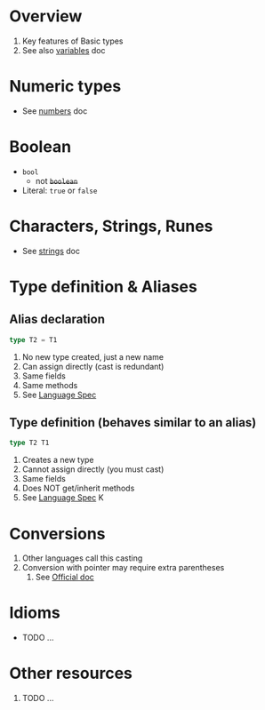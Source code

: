 # Overview
1. Key features of Basic types
1. See also [variables](./variables.md) doc


# Numeric types
- See [numbers](./types.numbers.md) doc


# Boolean
- `bool`
   - not ~~`boolean`~~
- Literal: `true` or `false`


# Characters, Strings, Runes
- See [strings](./strings.md) doc


# Type definition & Aliases
## Alias declaration
```go
type T2 = T1
```
1. No new type created, just a new name
1. Can assign directly (cast is redundant)
1. Same fields
1. Same methods
1. See [Language Spec](https://go.dev/ref/spec#Type_declarations)

## Type definition (behaves similar to an alias)
```go
type T2 T1
```
1. Creates a new type
1. Cannot assign directly (you must cast)
1. Same fields
1. Does NOT get/inherit methods
1. See [Language Spec](https://go.dev/ref/spec#Type_declarations)
K

# Conversions
1. Other languages call this casting
1. Conversion with pointer may require extra parentheses
    1. See [Official doc](https://go.dev/ref/spec#Conversions)


# Idioms
- TODO ...


# Other resources
1. TODO ...
